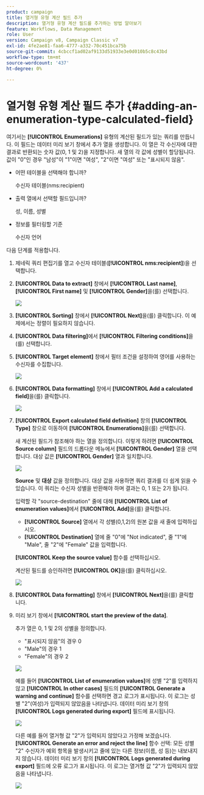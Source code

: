 ```yaml
---
product: campaign
title: 열거형 유형 계산 필드 추가
description: 열거형 유형 계산 필드를 추가하는 방법 알아보기
feature: Workflows, Data Management
role: User
version: Campaign v8, Campaign Classic v7
exl-id: 4fe2ae81-faa6-4777-a332-70c451bca75b
source-git-commit: 4cbccf1ad02af9133d51933e3e0d010b5c8c43bd
workflow-type: tm+mt
source-wordcount: '437'
ht-degree: 0%

---
```


# 열거형 유형 계산 필드 추가 {#adding-an-enumeration-type-calculated-field}

여기서는 **[!UICONTROL Enumerations]** 유형의 계산된 필드가 있는 쿼리를 만듭니다. 이 필드는 데이터 미리 보기 창에서 추가 열을 생성합니다. 이 열은 각 수신자에 대한 결과로 반환되는 숫자 값(0, 1 및 2)을 지정합니다. 새 열의 각 값에 성별이 할당됩니다. 값이 &quot;0&quot;인 경우 &quot;남성&quot;이 &quot;1&quot;이면 &quot;여성&quot;, &quot;2&quot;이면 &quot;여성&quot; 또는 &quot;표시되지 않음&quot;.

* 어떤 테이블을 선택해야 합니까?

  수신자 테이블(nms:recipient)

* 출력 열에서 선택할 필드입니까?

  성, 이름, 성별

* 정보를 필터링할 기준

  수신자 언어

다음 단계를 적용합니다.

1. 제네릭 쿼리 편집기를 열고 수신자 테이블(**[!UICONTROL nms:recipient]**)을 선택합니다.
1. **[!UICONTROL Data to extract]** 창에서 **[!UICONTROL Last name]**, **[!UICONTROL First name]** 및 **[!UICONTROL Gender]**&#x200B;을(를) 선택합니다.

   ![](assets/query_editor_nveau_73.png)

1. **[!UICONTROL Sorting]** 창에서 **[!UICONTROL Next]**&#x200B;을(를) 클릭합니다. 이 예제에서는 정렬이 필요하지 않습니다.
1. **[!UICONTROL Data filtering]**&#x200B;에서 **[!UICONTROL Filtering conditions]**&#x200B;을(를) 선택합니다.
1. **[!UICONTROL Target element]** 창에서 필터 조건을 설정하여 영어를 사용하는 수신자를 수집합니다.

   ![](assets/query_editor_nveau_74.png)

1. **[!UICONTROL Data formatting]** 창에서 **[!UICONTROL Add a calculated field]**&#x200B;을(를) 클릭합니다.

   ![](assets/query_editor_nveau_75.png)

1. **[!UICONTROL Export calculated field definition]** 창의 **[!UICONTROL Type]** 창으로 이동하여 **[!UICONTROL Enumerations]**&#x200B;을(를) 선택합니다.

   새 계산된 필드가 참조해야 하는 열을 정의합니다. 이렇게 하려면 **[!UICONTROL Source column]** 필드의 드롭다운 메뉴에서 **[!UICONTROL Gender]** 열을 선택합니다. 대상 값은 **[!UICONTROL Gender]** 열과 일치합니다.

   ![](assets/query_editor_nveau_76.png)

   **Source** 및 **대상** 값을 정의합니다. 대상 값을 사용하면 쿼리 결과를 더 쉽게 읽을 수 있습니다. 이 쿼리는 수신자 성별을 반환해야 하며 결과는 0, 1 또는 2가 됩니다.

   입력할 각 &quot;source-destination&quot; 줄에 대해 **[!UICONTROL List of enumeration values]**&#x200B;에서 **[!UICONTROL Add]**&#x200B;을(를) 클릭합니다.

   * **[!UICONTROL Source]** 열에서 각 성별(0,1,2)의 원본 값을 새 줄에 입력하십시오.
   * **[!UICONTROL Destination]** 열에 줄 &quot;0&quot;에 &quot;Not indicated&quot;, 줄 &quot;1&quot;에 &quot;Male&quot;, 줄 &quot;2&quot;에 &quot;Female&quot; 값을 입력합니다.

   **[!UICONTROL Keep the source value]** 함수를 선택하십시오.

   계산된 필드를 승인하려면 **[!UICONTROL OK]**&#x200B;을(를) 클릭하십시오.

   ![](assets/query_editor_nveau_77.png)

1. **[!UICONTROL Data formatting]** 창에서 **[!UICONTROL Next]**&#x200B;을(를) 클릭합니다.
1. 미리 보기 창에서 **[!UICONTROL start the preview of the data]**.

   추가 열은 0, 1 및 2의 성별을 정의합니다.

   * &quot;표시되지 않음&quot;의 경우 0
   * &quot;Male&quot;의 경우 1
   * &quot;Female&quot;의 경우 2

   ![](assets/query_editor_nveau_78.png)

   예를 들어 **[!UICONTROL List of enumeration values]**&#x200B;에 성별 &quot;2&quot;를 입력하지 않고 **[!UICONTROL In other cases]** 필드의 **[!UICONTROL Generate a warning and continue]** 함수를 선택하면 경고 로그가 표시됩니다. 이 로그는 성별 &quot;2&quot;(여성)가 입력되지 않았음을 나타냅니다. 데이터 미리 보기 창의 **[!UICONTROL Logs generated during export]** 필드에 표시됩니다.

   ![](assets/query_editor_nveau_79.png)

   다른 예를 들어 열거형 값 &quot;2&quot;가 입력되지 않았다고 가정해 보겠습니다. **[!UICONTROL Generate an error and reject the line]** 함수 선택: 모든 성별 &quot;2&quot; 수신자가 예외 항목을 발생시키고 줄에 있는 다른 정보(이름, 성 등)는 내보내지지 않습니다. 데이터 미리 보기 창의 **[!UICONTROL Logs generated during export]** 필드에 오류 로그가 표시됩니다. 이 로그는 열거형 값 &quot;2&quot;가 입력되지 않았음을 나타냅니다.

   ![](assets/query_editor_nveau_80.png)
